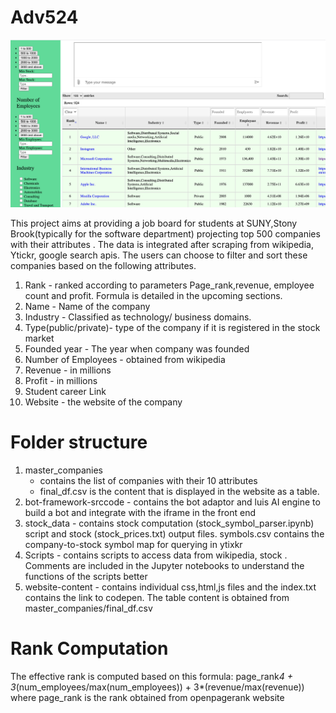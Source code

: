 # Adv524
![](website.png)

This project aims at providing a job board for students at SUNY,Stony Brook(typically for the software department) projecting top 500 companies with their attributes .
The data is integrated after scraping from wikipedia, Ytickr, google search apis.
The users can choose to filter and sort these companies based on the following attributes. 

1. Rank - ranked according to parameters Page_rank,revenue, employee count and profit. Formula is detailed in the upcoming sections.
2. Name - Name of the company
3. Industry - Classified as technology/ business domains.
4. Type(public/private)- type of the company if it is registered in the stock market
5. Founded year - The year when company was founded
6. Number of Employees - obtained from wikipedia
7. Revenue - in millions
8. Profit - in millions
9. Student career Link
10. Website - the website of the company

# Folder structure
1. master_companies
   - contains the list of companies with their 10 attributes
   - final_df.csv is the content that is displayed in the website as a table.
2. bot-framework-srccode - contains the bot adaptor and luis AI engine to build a bot and integrate with the iframe in the front end
3. stock_data - contains stock computation (stock_symbol_parser.ipynb) script and stock (stock_prices.txt) output files. 
   symbols.csv contains the company-to-stock symbol map for querying in ytixkr
3. Scripts - contains scripts to access data from wikipedia, stock .
          Comments are included in the Jupyter notebooks to understand the functions of the scripts better
4. website-content - contains individual css,html,js files and the index.txt contains the link to codepen. The table content is obtained from master_companies/final_df.csv


# Rank Computation

The effective rank is computed based on this formula: page_rank*4 + 3*(num_employees/max(num_employees)) + 3*(revenue/max(revenue))
where page_rank is the rank obtained from openpagerank website
